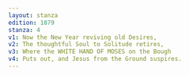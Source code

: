 ```yaml
---
layout: stanza
edition: 1879
stanza: 4
v1: Now the New Year reviving old Desires,
v2: The thoughtful Soul to Solitude retires,
v3: Where the WHITE HAND OF MOSES on the Bough
v4: Puts out, and Jesus from the Ground suspires.
---
```

